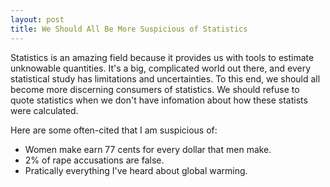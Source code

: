 ```yaml
---
layout: post
title: We Should All Be More Suspicious of Statistics
---
```


Statistics is an amazing field because it provides us with tools to estimate unknowable quantities. It's a big, complicated world out there, and every statistical study has limitations and uncertainties.
To this end, we should all become more discerning consumers of statistics.  We should refuse to quote statistics when we don't have 
infomation about how these statists were calculated.  

Here are some often-cited that I am suspicious of:

* Women make earn 77 cents for every dollar that men make.
* 2% of rape accusations are false.
* Pratically everything I've heard about global warming.
